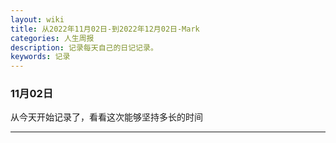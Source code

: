 ```yaml
---
layout: wiki
title: 从2022年11月02日-到2022年12月02日-Mark
categories: 人生周报
description: 记录每天自己的日记记录。
keywords: 记录
---
```

### 11月02日

从今天开始记录了，看看这次能够坚持多长的时间

---